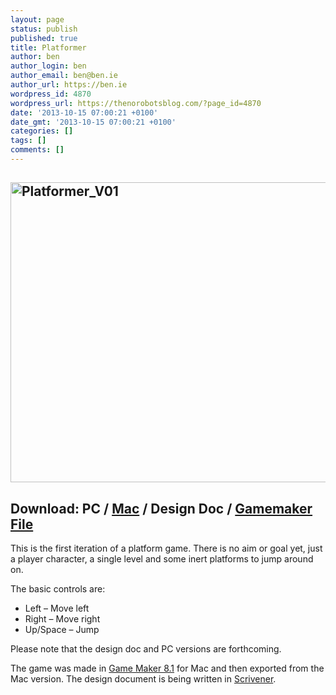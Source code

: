 ```yaml
---
layout: page
status: publish
published: true
title: Platformer
author: ben
author_login: ben
author_email: ben@ben.ie
author_url: https://ben.ie
wordpress_id: 4870
wordpress_url: https://thenorobotsblog.com/?page_id=4870
date: '2013-10-15 07:00:21 +0100'
date_gmt: '2013-10-15 07:00:21 +0100'
categories: []
tags: []
comments: []
---
```

<h2><img class="aligncenter size-full wp-image-4865" alt="Platformer_V01" src="assets/uploads/norobots/uploads/2013/10/Platformer_V01.png" width="640" height="480" /></h2>
<h2>Download: PC / <a href="https://games.ben.ie/platformer/platformer_v01.zip" target="_blank">Mac</a> / Design Doc / <a href="https://games.ben.ie/platformer/platformer_v01.gmk" target="_blank">Gamemaker File</a></h2>
<p>This is the first iteration of a platform game. There is no aim or goal yet, just a player character, a single level and some inert platforms to jump around on.</p>
<p>The basic controls are:</p>
<ul>
<li>Left – Move left</li>
<li>Right – Move right</li>
<li>Up/Space – Jump</li>
</ul>
<p>Please note that the design doc and PC versions are forthcoming.</p>
<p>The game was made in <a href="https://www.yoyogames.com/legacy" target="_blank">Game Maker 8.1</a> for Mac and then exported from the Mac version. The design document is being written in <a href="https://www.literatureandlatte.com" target="_blank">Scrivener</a>.</p>
